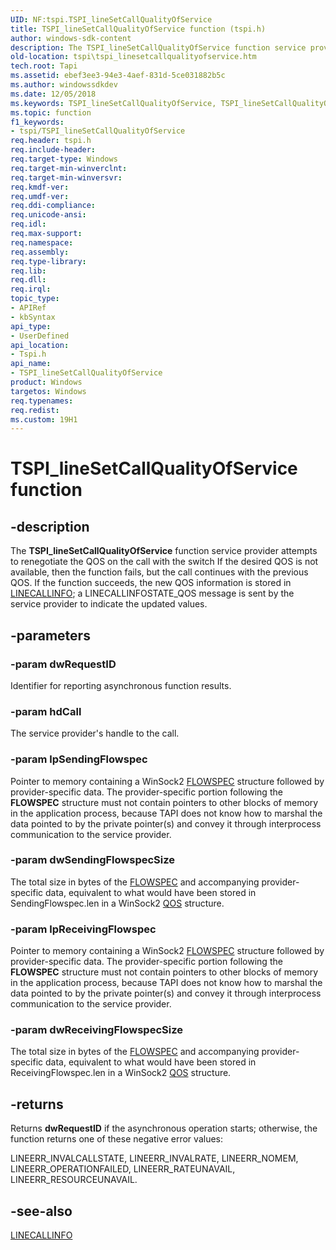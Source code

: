 ```yaml
---
UID: NF:tspi.TSPI_lineSetCallQualityOfService
title: TSPI_lineSetCallQualityOfService function (tspi.h)
author: windows-sdk-content
description: The TSPI_lineSetCallQualityOfService function service provider attempts to renegotiate the QOS on the call with the switch If the desired QOS is not available, then the function fails, but the call continues with the previous QOS.
old-location: tspi\tspi_linesetcallqualityofservice.htm
tech.root: Tapi
ms.assetid: ebef3ee3-94e3-4aef-831d-5ce031882b5c
ms.author: windowssdkdev
ms.date: 12/05/2018
ms.keywords: TSPI_lineSetCallQualityOfService, TSPI_lineSetCallQualityOfService function [TAPI 2.2], _tspi_tspi_linesetcallqualityofservice, tspi.tspi_linesetcallqualityofservice, tspi/TSPI_lineSetCallQualityOfService
ms.topic: function
f1_keywords:
- tspi/TSPI_lineSetCallQualityOfService
req.header: tspi.h
req.include-header: 
req.target-type: Windows
req.target-min-winverclnt: 
req.target-min-winversvr: 
req.kmdf-ver: 
req.umdf-ver: 
req.ddi-compliance: 
req.unicode-ansi: 
req.idl: 
req.max-support: 
req.namespace: 
req.assembly: 
req.type-library: 
req.lib: 
req.dll: 
req.irql: 
topic_type:
- APIRef
- kbSyntax
api_type:
- UserDefined
api_location:
- Tspi.h
api_name:
- TSPI_lineSetCallQualityOfService
product: Windows
targetos: Windows
req.typenames: 
req.redist: 
ms.custom: 19H1
---
```


# TSPI_lineSetCallQualityOfService function


## -description


The 
<b>TSPI_lineSetCallQualityOfService</b> function service provider attempts to renegotiate the QOS on the call with the switch If the desired QOS is not available, then the function fails, but the call continues with the previous QOS. If the function succeeds, the new QOS information is stored in 
<a href="https://docs.microsoft.com/windows/desktop/api/tapi/ns-tapi-linecallinfo">LINECALLINFO</a>; a LINECALLINFOSTATE_QOS message is sent by the service provider to indicate the updated values.


## -parameters




### -param dwRequestID

Identifier for reporting asynchronous function results.


### -param hdCall

The service provider's handle to the call.


### -param lpSendingFlowspec

Pointer to memory containing a WinSock2 <a href="https://docs.microsoft.com/windows/desktop/api/qos/ns-qos-flowspec">FLOWSPEC</a> structure followed by provider-specific data. The provider-specific portion following the <b>FLOWSPEC</b> structure must not contain pointers to other blocks of memory in the application process, because TAPI does not know how to marshal the data pointed to by the private pointer(s) and convey it through interprocess communication to the service provider.


### -param dwSendingFlowspecSize

The total size in bytes of the <a href="https://docs.microsoft.com/windows/desktop/api/qos/ns-qos-flowspec">FLOWSPEC</a> and accompanying provider-specific data, equivalent to what would have been stored in SendingFlowspec.len in a WinSock2 <a href="https://docs.microsoft.com/windows/win32/api/winsock2/ns-winsock2-qos">QOS</a> structure.


### -param lpReceivingFlowspec

Pointer to memory containing a WinSock2 <a href="https://docs.microsoft.com/windows/desktop/api/qos/ns-qos-flowspec">FLOWSPEC</a> structure followed by provider-specific data. The provider-specific portion following the <b>FLOWSPEC</b> structure must not contain pointers to other blocks of memory in the application process, because TAPI does not know how to marshal the data pointed to by the private pointer(s) and convey it through interprocess communication to the service provider.


### -param dwReceivingFlowspecSize

The total size in bytes of the <a href="https://docs.microsoft.com/windows/desktop/api/qos/ns-qos-flowspec">FLOWSPEC</a> and accompanying provider-specific data, equivalent to what would have been stored in ReceivingFlowspec.len in a WinSock2 <a href="https://docs.microsoft.com/windows/win32/api/winsock2/ns-winsock2-qos">QOS</a> structure.


## -returns



Returns <b>dwRequestID</b> if the asynchronous operation starts; otherwise, the function returns one of these negative error values:

LINEERR_INVALCALLSTATE, LINEERR_INVALRATE, LINEERR_NOMEM, LINEERR_OPERATIONFAILED, LINEERR_RATEUNAVAIL, LINEERR_RESOURCEUNAVAIL.




## -see-also




<a href="https://docs.microsoft.com/windows/desktop/api/tapi/ns-tapi-linecallinfo">LINECALLINFO</a>
 

 

